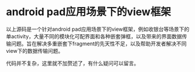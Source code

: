 # android pad应用场景下的view框架

以上源码是一个针对android pad应用场景下的view框架，例如收银台等场景下的单activity，大量不同的模块化可配界面和各种嵌套弹框，以及带来的界面数据传输问题。旨在解决多重嵌套下fragment的先天性不足，以及帮助开发者解决不同view下的数据传输问题。

代码并不复杂，这里就不加赘述了，有什么疑问可以留言。
